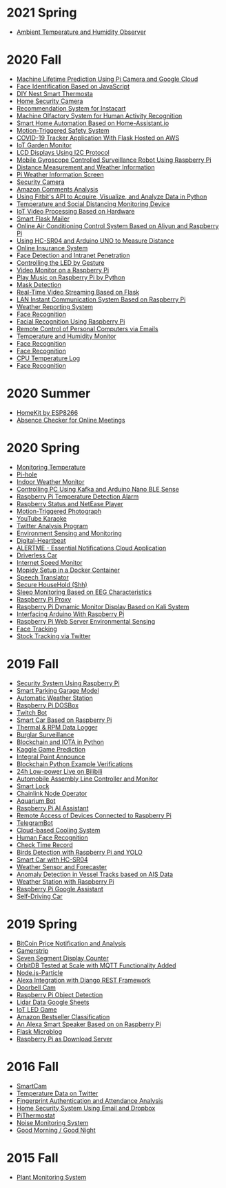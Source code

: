 # 2021 Spring

* [Ambient Temperature and Humidity Observer](https://github.com/tylercona/project)

# 2020 Fall

* [Machine Lifetime Prediction Using Pi Camera and Google Cloud](https://github.com/ace26597/EE-629-Project_Augmented-Reality-based-Smart-Manufacuturing)
* [Face Identification Based on JavaScript](https://github.com/Jugram-Chen/EE629Project)
* [DIY Nest Smart Thermosta](https://github.com/ndimaria/IoT)
* [Home Security Camera](https://github.com/HenryFung-SIT/EE-629-Repository)
* [Recommendation System for Instacart](https://github.com/ShengyuHu/EE629/tree/master/Project)
* [Machine Olfactory System for Human Activity Recognition](https://github.com/xhu29/EE629-IoT)
* [Smart Home Automation Based on Home-Assistant.io](https://github.com/Gry1995/Iot-Project)
* [Motion-Triggered Safety System](https://github.com/rasalaslu/EE-629)
* [COVID-19 Tracker Application With Flask Hosted on AWS](https://github.com/mzq737/COVID-19-Tracker)
* [IoT Garden Monitor](https://github.com/gmohamedstevens/EE629_IoT_Garden)
* [LCD Displays Using I2C Protocol](https://github.com/gousemoodhin/EE629_course)
* [Mobile Gyroscope Controlled Surveillance Robot Using Raspberry Pi](https://github.com/SenSudi/EE-629-IoT/tree/FinalProject-RaspberryPi_robot)
* [Distance Measurement and Weather Information](https://github.com/abdulellah8777/EE-629-project)
* [Pi Weather Information Screen](https://github.com/henry90/EE-629_IoT)
* [Security Camera](https://github.com/ashokouh/EE-629A)
* [Amazon Comments Analysis](https://github.com/JYS333/AmazonCommentsAnalysis)
* [Using Fitbit's API to Acquire, Visualize, and Analyze Data in Python](https://github.com/tehreemt/EE629-InternetOfThings/tree/master/Final_Project)
* [Temperature and Social Distancing Monitoring Device](https://github.com/drouendal/EE629DVR)
* [IoT Video Processing Based on Hardware](https://github.com/Crispangle/EE629-IOT/tree/master/project)
* [Smart Flask Mailer](https://github.com/MingyuYao/EE629-IoT/tree/master/Project)
* [Online Air Conditioning Control System Based on Aliyun and Raspberry Pi](https://github.com/ChenjieJia/IOT_CJ1)
* [Using HC-SR04 and Arduino UNO to Measure Distance](https://github.com/jyfly819/jyfly/tree/master/project)
* [Online Insurance System](https://github.com/kongdayan/EE-629-IoT)
* [Face Detection and Intranet Penetration](https://github.com/Ostrich96/iot-JichenLi)
* [Controlling the LED by Gesture](https://github.com/15522361091/EE629-IoT)
* [Video Monitor on a Raspberry Pi](https://github.com/YUEQIN18/IoT)
* [Play Music on Raspberry Pi by Python](https://github.com/Yipeng-sun97/IOT)
* [Mask Detection](https://github.com/alitootoon/Mask-detection)
* [Real-Time Video Streaming Based on Flask](https://github.com/JiaqiTu/EE629-IOT)
* [LAN Instant Communication System Based on Raspberry Pi](https://github.com/plkjiet/mygit)
* [Weather Reporting System](https://github.com/kai-w0/EE629/tree/master/project)
* [Face Recognition](https://github.com/Xeyi/EE-IoT)
* [Facial Recognition Using Raspberry Pi](https://github.com/bxiong1/stevensEE629)
* [Remote Control of Personal Computers via Emails](https://github.com/diy16102/iot.ydc)
* [Temperature and Humidity Monitor](https://github.com/yijirong/iot)
* [Face Recognition](https://github.com/fzxqb/EE629)
* [Face Recognition](https://github.com/SteveZwl/Face-Recognition)
* [CPU Temperature Log](https://github.com/mackenzie4148/Temperature-Log)
* [Face Recognition](https://github.com/Dongfang777/EE629)

# 2020 Summer

* [HomeKit by ESP8266](https://github.com/hanzhenglong/homekit-by-esp8266-) <!--Zhenglong Han-->
* [Absence Checker for Online Meetings](https://github.com/Travel-Cat/Travel-Cat.github.io) <!--Yibin Wang-->

# 2020 Spring

* [Monitoring Temperature](https://github.com/AbdullahAlnutayfat/EE-629-A/tree/master/finalproject) <!--Abdullah Alnutayfat-->
* [Pi-hole](https://github.com/mbozinov/EE-629-IoT) <!--Mitko Bozinov, Ethan Jones-->
* [Indoor Weather Monitor](https://github.com/lun-weichang/EE629_S2020) <!--Lun-Wei Chang-->
* [Controlling PC Using Kafka and Arduino Nano BLE Sense](https://github.com/csash7/raspberrypi) <!--Seshasai Chaturvedula-->
* [Raspberry Pi Temperature Detection Alarm](https://github.com/lilburger/EE629/tree/master/CPU%20Temperature%20of%20raspeberry%20pi) <!--Junyan Chen-->
* [Raspberry Status and NetEase Player](https://github.com/ChenWei1018/EE629-IOT) <!--Wei Chen-->
* [Motion-Triggered Photograph](https://github.com/pding5/ee629) <!--Peizhi Ding-->
* [YouTube Karaoke](https://github.com/ygunarso/ee629) <!--Yohanes Steven Gunarso-->
* [Twitter Analysis Program](https://github.com/nhilden1114/ee629) <!--Nicole Hilden-->
* [Environment Sensing and Monitoring](https://github.com/MrJay37/EE629_Project_Environment_Sensing) <!--Sanket Jain, Mansi Joshi, Neel Haria-->
* [Digital-Heartbeat](https://github.com/jmac97/Digital-Heartbeat) <!--Julie McEldoon-->
* [ALERTME - Essential Notifications Cloud Application](https://github.com/jeshu54/Hubmaster) <!--Avro Mukherjee-->
* [Driverless Car](https://github.com/AbhinandanNuli/IoT-Autonomous-Robocar) <!--Abhinandan Nuli-->
* [Internet Speed Monitor](https://github.com/Nisarg9196/EE629_Internet_Speed_Monitor) <!--Nisarg Parikh-->
* [Mopidy Setup in a Docker Container](https://github.com/lpasquar/ee629) <!--Luca Pasquariello-->
* [Speech Translator](https://github.com/pavanpp15/IoT) <!--Pavan Patel-->
* [Secure HouseHold (Shh)](https://github.com/danpinto97/EE629) <!--Daniel Pinto-->
* [Sleep Monitoring Based on EEG Characteristics](https://github.com/shichao4657125/EE629FinalProject) <!--Chao Shi-->
* [Raspberry Pi Proxy](https://github.com/awalker2/EE-629-IOT/tree/master/pi-proxy-project) <!--Alex Walker-->
* [Raspberry Pi Dynamic Monitor Display Based on Kali System](https://github.com/yinghaowang95/EE629-Course) <!--Yinghao Wang-->
* [Interfacing Arduino With Raspberry Pi](https://github.com/jasperxu1233/EE-629) <!--Haojie Xu-->
* [Raspberry Pi Web Server Environmental Sensing](https://github.com/Mounika-2197/IoT-Project) <!--Mounika Yakasiri-->
* [Face Tracking](https://github.com/hejunzhan/EE629/tree/master/ee629) <!--Hejun Zhan-->
* [Stock Tracking via Twitter](https://github.com/zhusiyuan-456/cpe-629-Iot) <!--Siyuan Zhu-->

# 2019 Fall

* [Security System Using Raspberry Pi](https://github.com/sooryanivedhaashokan/IoT-security-system-using-Raspberry-Pi) <!--Soorya Ashokan-->
* [Smart Parking Garage Model](https://github.com/tcarbona/IoT) <!--Thomas Carbonaro-->
* [Automatic Weather Station](https://github.com/hcchang501/EE629-IOT-Automatic-Weather-Station-Project) <!--Han-Chung Chang-->
* [Raspberry Pi DOSBox](https://sites.google.com/stevens.edu/iot-ee629yixie/project/dos-game) <!--Yixie Chen-->
* [Twitch Bot](https://sites.google.com/stevens.edu/iot-ee629yixie/project/twitch-bot) <!--Yixie Chen-->
* [Smart Car Based on Raspberry Pi](https://github.com/xhe27/iot_Xintang_He) <!--Xintang He-->
* [Thermal & RPM Data Logger](https://sites.google.com/stevens.edu/pranati/home/data-logger-using-raspberry-pi) <!--Pranati Kaza-->
* [Burglar Surveillance](https://github.com/likaistevens/Graduate/tree/master/629_IOT) <!--Kai Li-->
* [Blockchain and IOTA in Python](https://github.com/Lizhujie/raspi_blockchain-and-Iota) <!--Zhujie Li-->
* [Kaggle Game Prediction](https://github.com/Lizhujie/Kaggle_Game_prediction) <!--Zhujie Li-->
* [Integral Point Announce](https://github.com/fengliu1227/Feng_Liu) <!--Feng Liu-->
* [Blockchain Python Example Verifications](https://sites.google.com/view/yuanl/home/final-project) <!--Yuan Liu-->
* [24h Low-power Live on Bilibili](https://github.com/YueranLiu/629) <!--Yueran Liu-->
* [Automobile Assembly Line Controller and Monitor](https://github.com/Chappelliu/IoTproject) <!--Yufeng Liu-->
* [Smart Lock](https://github.com/hungrylz/Iot_courses) <!--Zheng Liu-->
* [Chainlink Node Operator](https://sites.google.com/stevens.edu/ece629aldin/project) <!--Aldin Llolla-->
* [Aquarium Bot](https://github.com/jmac97/Aquarium-Bot) <!--Julie McEldoon-->
* [Raspberry Pi AI Assistant](https://github.com/monamim1989/Raspberry-Pi-AI-Assistant) <!--Raveena Mehta, Monami Mukhopadhyay, Rida Zainab-->
* [Remote Access of Devices Connected to Raspberry Pi](https://github.com/JeetPatel301095/EE-629-IOT) <!--Jeet Patel-->
* [TelegramBot](https://github.com/RohanRatwani/Telegram_Bot) <!--Rohan Ratwani, Kishan Teli-->
* [Cloud-based Cooling System](https://github.com/R9MX4/iot) <!--Mingxin Ruan-->
* [Human Face Recognition](https://github.com/YiTian0902/lot) <!--Yi Tian-->
* [Check Time Record](https://github.com/540792740/Iot_project_time_checkin_checkout) <!--Jiawei Wang-->
* [Birds Detection with Raspberry Pi and YOLO](https://github.com/wruochao19/Deep-learning-camera) <!--Ruochao Weng-->
* [Smart Car with HC-SR04](https://github.com/jxie10/EE629Project) <!--Jiajiang Xie-->
* [Weather Sensor and Forecaster](https://github.com/xuhuajie19/629) <!--Huajie Xu-->
* [Anomaly Detection in Vessel Tracks based on AIS Data](https://github.com/BigHairyYak/SRI-2019-AIS-Anomaly-Detection) <!--Samuel Yakovlev-->
* [Weather Station with Raspberry Pi](https://github.com/xiaolinyang927/iot) <!--Xiaolin Yang-->
* [Raspberry Pi Google Assistant](https://github.com/stlchz/Raspberry-Pi-Google-Assistant) <!--Peiyao Zhang-->
* [Self-Driving Car](https://sites.google.com/stevens.edu/qianwen-zhao/iot-project) <!--Qianwen Zhao-->

# 2019 Spring

* [BitCoin Price Notification and Analysis](https://github.com/AyushiCh/Bitcoin-Price-Notification-and-Analysis-) <!--Abrar Alam, Ayushi Chaturvedi, Shreyansh Sharma-->
* [Gamerstrip](https://github.com/SatyaSujitPasupuleti/gamerstrip) <!--Vikram Arunkumar, Satya Pasupuleti-->
* [Seven Segment Display Counter](https://github.com/tburrell7/Seven-Segment-Display-Counter#seven-segment-display-counter) <!--Thomas Burrell-->
* [OrbitDB Tested at Scale with MQTT Functionality Added](https://github.com/KyraDiF/EE629_final_project) <!--Kyra DiFrancesco-->
* [Node.js-Particle](https://github.com/jfeldman24/Node.js-Particle) <!--Joshua Feldman-->
* [Alexa Integration with Django REST Framework](https://github.com/TheFish1996/IOT-Project) <!--Jonathan Fishkin and Omar Elshayeb-->
* [Doorbell Cam](https://github.com/dgenshei/doorbellcam-iot-project) <!--David Gensheimer-->
* [Raspberry Pi Object Detection](https://github.com/SDxs5/raspberry_pi_object_detection) <!--Mingju He-->
* [Lidar Data Google Sheets](https://github.com/BrettHoltzman/Lidar_Data_Google_Sheets) <!--Brett Holtzman-->
* [IoT LED Game](https://github.com/512seanjones/iot_led_game) <!--Sean Jones-->
* [Amazon Bestseller Classification](https://github.com/Millymiss/EE-629-iot-Finalproject) <!--Bowen Li-->
* [An Alexa Smart Speaker Based on on Raspberry Pi](https://github.com/JCLiLC/EE629-Project-Pi-Alexa) <!--Jiangchuan Li-->
* [Flask Microblog](https://github.com/homsluo/Flask_Microblog) <!--Yuqing Luo-->
* [Raspberry Pi as Download Server](https://github.com/YifangY/IoTProject2019) <!--Yifang Yuan-->

# 2016 Fall

* [SmartCam](https://github.com/touqeer-ahmad/SmartCam) <!--Touqeer Ahmad-->
* [Temperature Data on Twitter](https://github.com/touqeer-ahmad/tweaks) <!--Touqeer Ahmad, Nishil Parikh-->
* [Fingerprint Authentication and Attendance Analysis](https://github.com/touqeer-ahmad/zfm60) <!--Touqeer Ahmad, Nishil Parikh-->
* [Home Security System Using Email and Dropbox](https://github.com/yanldst/Home-Security-System) <!--Mofadal Alymani, Hassan Bediry, Lei Yan, Ahmed Abdalla, Arpit Nagbhidkar-->
* [PiThermostat](https://github.com/xcong1/810PiThermostat) <!--Xiaotian Cong, Liuyi Chen-->
* [Noise Monitoring System](https://github.com/djdietrick/djangoNoiseMonitoring) <!--David Dietrick, Lucy Morcos-->
* [Good Morning / Good Night](https://github.com/Daniel0729/moring_night) <!--Matthew Melachrinos, Songnian Yin-->

# 2015 Fall

* [Plant Monitoring System](https://github.com/rafaelbezerra-dev/PlantMonitoringSystem) <!--Rafael Nascimento Bezerra-->
